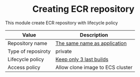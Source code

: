 # <div align="center">Creating ECR repository</div>

This module create ECR repository with lifecycle policy

| Value              | Description                                                                                                                                                                                              |
| ------------------ | -------------------------------------------------------------------------------------------------------------------------------------------------------------------------------------------------------- |
| Repository name    | [The same name as application](https://github.com/OlesYudin/demo_3/blob/main/dev.auto.tfvars.example#:~:text=app_name%20%20%3D%20%22password%2Dgenerator%22 "The same name as application")              |
| Type of reposiroty | private                                                                                                                                                                                                  |
| Lifecycle policy   | [Keep only 3 last builds](https://github.com/OlesYudin/demo_3/blob/main/modules/ecr/main.tf#:~:text=%22countType%22%3A%20%22imageCountMoreThan%22%2C,%22countNumber%22%3A%203 "Keep only 3 last builds") |
| Access policy      | Allow clone image to ECS cluster                                                                                                                                                                         |
